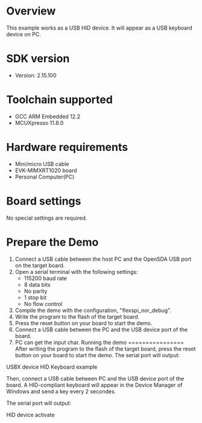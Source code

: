 Overview
========
This example works as a USB HID device. It will appear as a USB keyboard device on PC.


SDK version
===========
- Version: 2.15.100

Toolchain supported
===================
- GCC ARM Embedded  12.2
- MCUXpresso  11.8.0

Hardware requirements
=====================
- Mini/micro USB cable
- EVK-MIMXRT1020 board
- Personal Computer(PC)

Board settings
==============
No special settings are required.

Prepare the Demo
================
1.  Connect a USB cable between the host PC and the OpenSDA USB port on the target board.
2.  Open a serial terminal with the following settings:
    - 115200 baud rate
    - 8 data bits
    - No parity
    - 1 stop bit
    - No flow control
3.  Compile the demo with the configuration, "flexspi_nor_debug".
4.  Write the program to the flash of the target board.
5.  Press the reset button on your board to start the demo.
6.  Connect a USB cable between the PC and the USB device port of the board.
7.  PC can get the input char.
Running the demo
================
After writing the program to the flash of the target board,
press the reset button on your board to start the demo.
The serial port will output:

USBX device HID Keyboard example

Then, connect a USB cable between PC and the USB device port
of the board. A HID-compliant keyboard will appear in the
Device Manager of Windows and send a key every 2 secondes.

The serial port will output:

HID device activate
